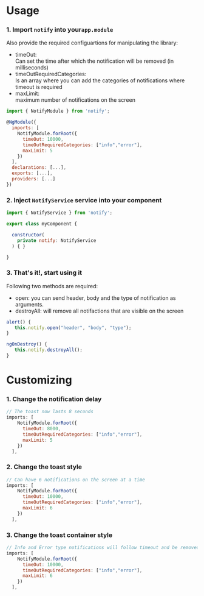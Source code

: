 # Usage 

### 1. Import `notify` into your`app.module`
Also provide the required configuartions for manipulating the library:
* timeOut: <br> Can set the time after which the notification will be removed (in milliseconds)
* timeOutRequiredCategories: <br> Is an array where you can add the categories of notifications where timeout is required
* maxLimit: <br> maximum number of notifications on the screen

```javascript
import { NotifyModule } from 'notify';

@NgModule({
  imports: [
    NotifyModule.forRoot({
      timeOut: 10000,
      timeOutRequiredCategories: ["info","error"],
      maxLimit: 5
    })
  ],
  declarations: [...],
  exports: [...],
  providers: [...]
})
```

### 2. Inject `NotifyService` service into your component

```javascript
import { NotifyService } from 'notify';

export class myComponent {

  constructor(
    private notify: NotifyService
  ) { }

}
```

### 3. That's it!, start using it
Following two methods are required:
* open: you can send header, body and the type of notification as arguments.
* destroyAll: will remove all notifactions that are visible on the screen

```javascript
alert() {
   this.notify.open("header", "body", "type");
}

ngOnDestroy() {
   this.notify.destroyAll();
}

```

# Customizing 

### 1. Change the notification delay

```javascript
// The toast now lasts 8 seconds
imports: [
    NotifyModule.forRoot({
      timeOut: 8000,
      timeOutRequiredCategories: ["info","error"],
      maxLimit: 5
    })
  ],
```

### 2. Change the toast style

```javascript
// Can have 6 notifications on the screen at a time
imports: [
    NotifyModule.forRoot({
      timeOut: 10000,
      timeOutRequiredCategories: ["info","error"],
      maxLimit: 6
    })
  ],
```

### 3. Change the toast container style

```javascript
// Info and Error type notifications will follow timeout and be removed after 10 seconds
imports: [
    NotifyModule.forRoot({
      timeOut: 10000,
      timeOutRequiredCategories: ["info","error"],
      maxLimit: 6
    })
  ],
```
